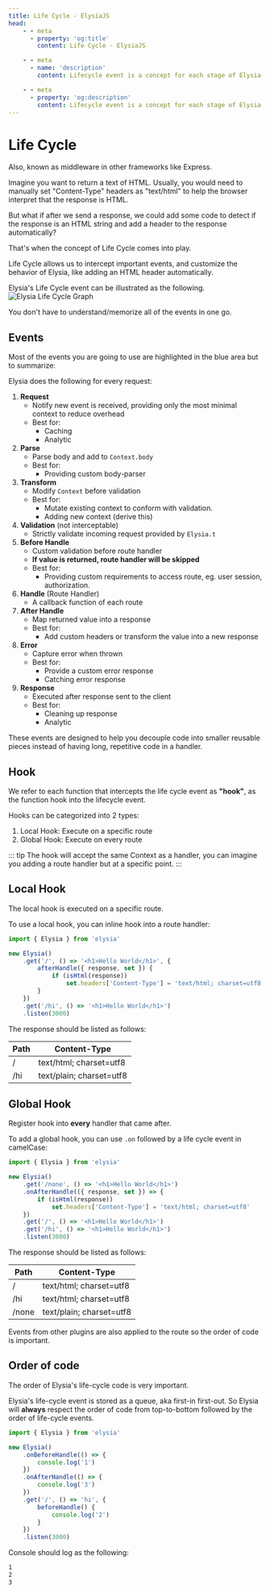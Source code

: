 ```yaml
---
title: Life Cycle - ElysiaJS
head:
    - - meta
      - property: 'og:title'
        content: Life Cycle - ElysiaJS

    - - meta
      - name: 'description'
        content: Lifecycle event is a concept for each stage of Elysia processing, "Life Cycle" or "Hook" is an event listener to intercept, and listen to those events cycling around. Hook allows you to transform data running through the data pipeline. With the hook, you can customize Elysia to its fullest potential.

    - - meta
      - property: 'og:description'
        content: Lifecycle event is a concept for each stage of Elysia processing, "Life Cycle" or "Hook" is an event listener to intercept, and listen to those events cycling around. Hook allows you to transform data running through the data pipeline. With the hook, you can customize Elysia to its fullest potential.
---
```


# Life Cycle

Also, known as middleware in other frameworks like Express.

Imagine you want to return a text of HTML. Usually, you would need to manually set "Content-Type" headers as "text/html" to help the browser interpret that the response is HTML.

But what if after we send a response, we could add some code to detect if the response is an HTML string and add a header to the response automatically?

That's when the concept of Life Cycle comes into play.

Life Cycle allows us to intercept important events, and customize the behavior of Elysia, like adding an HTML header automatically.

Elysia's Life Cycle event can be illustrated as the following.
![Elysia Life Cycle Graph](/assets/lifecycle.webp)

You don't have to understand/memorize all of the events in one go.

## Events

Most of the events you are going to use are highlighted in the blue area but to summarize:

Elysia does the following for every request:

1. **Request**
    - Notify new event is received, providing only the most minimal context to reduce overhead
    - Best for:
        - Caching
        - Analytic
2. **Parse**
    - Parse body and add to `Context.body`
    - Best for:
        - Providing custom body-parser
3. **Transform**
    - Modify `Context` before validation
    - Best for:
        - Mutate existing context to conform with validation.
        - Adding new context (derive this)
4. **Validation** (not interceptable)
    - Strictly validate incoming request provided by `Elysia.t`
5. **Before Handle**
    - Custom validation before route handler
    - **If value is returned, route handler will be skipped**
    - Best for:
        - Providing custom requirements to access route, eg. user session, authorization.
6. **Handle** (Route Handler)
    - A callback function of each route
7. **After Handle**
    - Map returned value into a response
    - Best for:
        - Add custom headers or transform the value into a new response
8. **Error**
    - Capture error when thrown
    - Best for:
        - Provide a custom error response
        - Catching error response
9. **Response**
    - Executed after response sent to the client
    - Best for:
        - Cleaning up response
        - Analytic

These events are designed to help you decouple code into smaller reusable pieces instead of having long, repetitive code in a handler.

## Hook

We refer to each function that intercepts the life cycle event as **"hook"**, as the function hook into the lifecycle event.

Hooks can be categorized into 2 types:

1. Local Hook: Execute on a specific route
2. Global Hook: Execute on every route

::: tip
The hook will accept the same Context as a handler, you can imagine you adding a route handler but at a specific point.
:::

## Local Hook

The local hook is executed on a specific route.

To use a local hook, you can inline hook into a route handler:

```typescript
import { Elysia } from 'elysia'

new Elysia()
    .get('/', () => '<h1>Hello World</h1>', {
        afterHandle({ response, set }) {
            if (isHtml(response))
                set.headers['Content-Type'] = 'text/html; charset=utf8'
        }
    })
    .get('/hi', () => '<h1>Hello World</h1>')
    .listen(3000)
```

The response should be listed as follows:

| Path | Content-Type             |
| ---- | ------------------------ |
| /    | text/html; charset=utf8  |
| /hi  | text/plain; charset=utf8 |

## Global Hook

Register hook into **every** handler that came after.

To add a global hook, you can use `.on` followed by a life cycle event in camelCase:

```typescript
import { Elysia } from 'elysia'

new Elysia()
    .get('/none', () => '<h1>Hello World</h1>')
    .onAfterHandle(({ response, set }) => {
        if (isHtml(response))
            set.headers['Content-Type'] = 'text/html; charset=utf8'
    })
    .get('/', () => '<h1>Hello World</h1>')
    .get('/hi', () => '<h1>Hello World</h1>')
    .listen(3000)
```

The response should be listed as follows:

| Path  | Content-Type             |
| ----- | ------------------------ |
| /     | text/html; charset=utf8  |
| /hi   | text/html; charset=utf8  |
| /none | text/plain; charset=utf8 |

Events from other plugins are also applied to the route so the order of code is important.

## Order of code

The order of Elysia's life-cycle code is very important.

Elysia's life-cycle event is stored as a queue, aka first-in first-out. So Elysia will **always** respect the order of code from top-to-bottom followed by the order of life-cycle events.

```typescript
import { Elysia } from 'elysia'

new Elysia()
    .onBeforeHandle(() => {
        console.log('1')
    })
    .onAfterHandle(() => {
        console.log('3')
    })
    .get('/', () => 'hi', {
        beforeHandle() {
            console.log('2')
        }
    })
    .listen(3000)
```

Console should log as the following:

```bash
1
2
3
```
